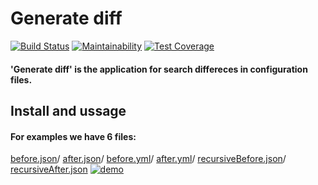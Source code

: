 # Generate diff
[![Build Status](https://travis-ci.org/Gumarov1991/php-project-lvl1.svg?branch=master)](https://travis-ci.org/Gumarov1991/php-project-lvl2)
[![Maintainability](https://api.codeclimate.com/v1/badges/bcde362de2d160e40d48/maintainability)](https://codeclimate.com/github/Gumarov1991/php-project-lvl2/maintainability)
[![Test Coverage](https://api.codeclimate.com/v1/badges/bcde362de2d160e40d48/test_coverage)](https://codeclimate.com/github/Gumarov1991/php-project-lvl2/test_coverage)

#### 'Generate diff' is the application for search differeces in configuration files.

## Install and ussage

#### For examples we have 6 files:

[before.json](https://github.com/Gumarov1991/php-project-lvl2/blob/master/tests/fixtures/before.json)/
[after.json](https://github.com/Gumarov1991/php-project-lvl2/blob/master/tests/fixtures/after.json)/
[before.yml](https://github.com/Gumarov1991/php-project-lvl2/blob/master/tests/fixtures/before.yml)/
[after.yml](https://github.com/Gumarov1991/php-project-lvl2/blob/master/tests/fixtures/after.yml)/
[recursiveBefore.json](https://github.com/Gumarov1991/php-project-lvl2/blob/master/tests/fixtures/recursiveBefore.json)/
[recursiveAfter.json](https://github.com/Gumarov1991/php-project-lvl2/blob/master/tests/fixtures/recursiveAfter.json)
[![demo](https://asciinema.org/a/McrdGLRJ5OZkSWkD1Nd56wCo8.svg)](https://asciinema.org/a/McrdGLRJ5OZkSWkD1Nd56wCo8?autoplay=1)